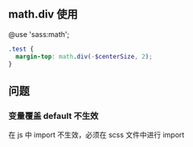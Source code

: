 ## math.div 使用

@use 'sass:math';

```scss
.test {
  margin-top: math.div(-$centerSize, 2);
}
```

## 问题

### 变量覆盖 default 不生效

在 js 中 import 不生效，必须在 scss 文件中进行 import
